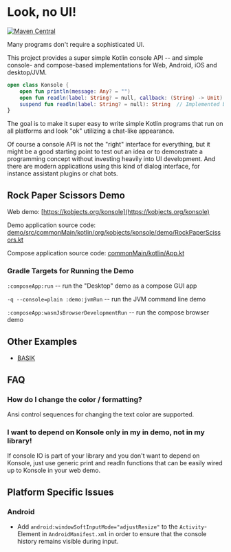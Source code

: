 # Look, no UI!

[![Maven Central](https://maven-badges.herokuapp.com/maven-central/org.kobjects.konsole/core/badge.svg)](https://maven-badges.herokuapp.com/maven-central/org.kobjects.konsole/core)

Many programs don't require a sophisticated UI.

This project provides a super simple Kotlin console API -- and simple console- and compose-based
implementations for Web, Android, iOS and desktop/JVM.

```kt
open class Konsole {
    open fun println(message: Any? = "")
    open fun readln(label: String? = null, callback: (String) -> Unit)
    suspend fun readln(label: String? = null): String  // Implemented based on the callback variant
}
```

The goal is to make it super easy to write simple Kotlin programs that run on all platforms and look
"ok" utilizing a chat-like appearance. 

Of course a console API is not the "right" interface for everything, but it might be a good starting
point to test out an idea or to demonstrate a programming concept without investing heavily into UI
development. And there are modern applications using this kind of dialog interface, for instance 
assistant plugins or chat bots.

## Rock Paper Scissors Demo

Web demo: [https://kobjects.org/konsole](https://kobjects.org/konsole)

Demo application source code: [demo/src/commonMain/kotlin/org/kobjects/konsole/demo/RockPaperScissors.kt](https://github.com/kobjects/konsole/blob/main/demo/src/commonMain/kotlin/org/kobjects/konsole/demo/RockPaperScissors.kt)

Compose application source code: [commonMain/kotlin/App.kt](https://github.com/kobjects/konsole/blob/main/composeApp/src/commonMain/kotlin/App.kt)

### Gradle Targets for Running the Demo

`:composeApp:run` -- run the "Desktop" demo as a compose GUI app

`-q --console=plain :demo:jvmRun` -- run the JVM command line demo

`:composeApp:wasmJsBrowserDevelopmentRun` -- run the compose browser demo

## Other Examples

- [BASIK](https://github.com/stefanhaustein/basik/)

## FAQ

### How do I change the color / formatting? 

Ansi control sequences for changing the text color are supported.

### I want to depend on Konsole only in my in demo, not in my library!

If console IO is part of your library and you don't want to depend on Konsole,
just use generic print and readln functions that can be easily wired up to
Konsole in your web demo.


## Platform Specific Issues

### Android 

- Add `android:windowSoftInputMode="adjustResize"` to the `Activity`-Element in `AndroidManifest.xml` in order 
  to ensure that the console history remains visible during input.




